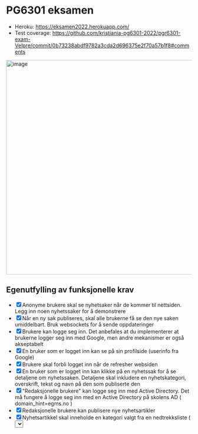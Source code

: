 # PG6301 eksamen

* Heroku: https://eksamen2022.herokuapp.com/
* Test coverage: https://github.com/kristiania-pg6301-2022/pgr6301-exam-Velpre/commit/0b73238abdf9782a3cda2d696375e2f70a57b1f8#comments
<img width="581" alt="image" src="https://user-images.githubusercontent.com/65472724/167040184-967be4bb-5dbc-4f5c-a8d6-c588bbae42ee.png">


## Egenutfylling av funksjonelle krav

* [x]  Anonyme brukere skal se nyhetsaker når de kommer til nettsiden. Legg inn noen nyhetssaker for å demonstrere
* [x]  Når en ny sak publiseres, skal alle brukerne få se den nye saken umiddelbart. Bruk websockets for å sende oppdateringer
 * [x] Brukere kan logge seg inn. Det anbefales at du implementerer at brukerne logger seg inn med Google, men andre
mekanismer er også akseptabelt
* [x]  En bruker som er logget inn kan se på sin profilside (userinfo fra Google)
* [x]  Brukere skal forbli logget inn når de refresher websiden
* [x]  En bruker som er logget inn kan klikke på en nyhetssak for å se detaljene om nyhetssaken. Detaljene skal inkludere en
nyhetskategori, overskrift, tekst og navn på den som publiserte den
 * [x] "Redaksjonelle brukere" kan logge seg inn med Active Directory. Det må fungere å logge seg inn med en Active Directory
på skolens AD ( domain_hint=egms.no )
* [x]  Redaksjonelle brukere kan publisere nye nyhetsartikler
* [x]  Nyhetsartikkel skal inneholde en kategori valgt fra en nedtrekksliste ( <select> ), tittel ( <input> ) og tekst ( <textarea> )
* [x]  Dersom noen allerede har publisert en nyhetsartikkel med samme tittel skal serveren sende HTTP status kode 400 og en
feilmelding
   * Logfører dette på clienten i konsollen. Det er bug i browseren og selv om article ikke blir lagt til i DB dukker den opp på nettsiden på grunn av at websocket registrerer den feil. Når siden refreshes ser man at article ikke ble lagt inn i DB. 
* [x]  Brukeren skal forhindres fra å sende inn en nyhetsartikkel som mangler kategori, tittel eller tekst
      * Consollen i browseren viser en feilmelding rundt dette, og foreslår noe som ikke kan brukes. Løsningen som ble brukt i koden fungerer som den skal, men den feilmeldingen i konsollen dukker opp uansett. Jeg vet at det finnes biblioteker for håndtering av form validation men har ikke hatt tid for å sette meg i det for dette prosjektet.
* [x]  En redaksjonell bruker skal kunne redigere en artikkel de selv har publisert
   * Dette har jeg ikke rukket. Ser for meg at det kunne enkelt løses ved å sammenligne user.name med author på article. Kunne mappe over articles som ble publisert av den useren som er logget inn og liste bare de articles som matcher søke sånn at brukeren får mulighet å bare endre de articles som han selv har publisert. Men rakk ikke å implementere det.
* [x] * Alle feil fra serves skal presenteres til bruker på en pen måte, med mulighet for brukeren til å prøve igjen


## Egenutfylling av tekniske krav

* [x] Oppsett av package.json, parcel, express, prettier
* [x] React Router
* [x] Express app
* [x] Kommunikasjon mellom frontend (React) og backend (Express)
* [x] Deployment til Heroku
* [x] Bruk av MongoDB
* [x] OpenID Connect
* [x] Web Sockets
* [x] Jest med dokumentert testdekning
  * det ble for lite tid på slutten for å kunne rekke flere tester. Hadde nok klart å teste update og delite på serveren og også skrive flere tester for clienten men det ble for lite tid
 
